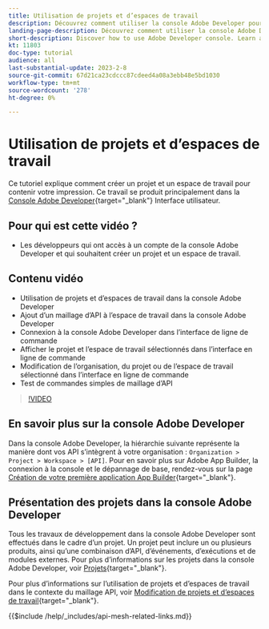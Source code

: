 ```yaml
---
title: Utilisation de projets et d’espaces de travail
description: Découvrez comment utiliser la console Adobe Developer pour travailler avec des projets et des espaces de travail.
landing-page-description: Découvrez comment utiliser la console Adobe Developer. Découvrez les projets et les espaces de travail à utiliser avec le maillage API.
short-description: Discover how to use Adobe Developer console. Learn about projects and workspaces to be used with API Mesh.
kt: 11803
doc-type: tutorial
audience: all
last-substantial-update: 2023-2-8
source-git-commit: 67d21ca23cdccc87cdeed4a08a3ebb48e5bd1030
workflow-type: tm+mt
source-wordcount: '278'
ht-degree: 0%

---
```



# Utilisation de projets et d’espaces de travail

Ce tutoriel explique comment créer un projet et un espace de travail pour contenir votre impression. Ce travail se produit principalement dans la [Console Adobe Developer](https://developer.adobe.com/console){target="_blank"} Interface utilisateur.

## Pour qui est cette vidéo ?

* Les développeurs qui ont accès à un compte de la console Adobe Developer et qui souhaitent créer un projet et un espace de travail.

## Contenu vidéo

* Utilisation de projets et d’espaces de travail dans la console Adobe Developer
* Ajout d’un maillage d’API à l’espace de travail dans la console Adobe Developer
* Connexion à la console Adobe Developer dans l’interface de ligne de commande
* Afficher le projet et l’espace de travail sélectionnés dans l’interface en ligne de commande
* Modification de l’organisation, du projet ou de l’espace de travail sélectionné dans l’interface en ligne de commande
* Test de commandes simples de maillage d’API

>[!VIDEO](https://video.tv.adobe.com/v/3414123/)

## En savoir plus sur la console Adobe Developer

Dans la console Adobe Developer, la hiérarchie suivante représente la manière dont vos API s’intègrent à votre organisation : `Organization > Project > Workspace > [API]`. Pour en savoir plus sur Adobe App Builder, la connexion à la console et le dépannage de base, rendez-vous sur la page [Création de votre première application App Builder](https://developer.adobe.com/app-builder/docs/getting_started/first_app/){target="_blank"}.

## Présentation des projets dans la console Adobe Developer

Tous les travaux de développement dans la console Adobe Developer sont effectués dans le cadre d’un projet. Un projet peut inclure un ou plusieurs produits, ainsi qu’une combinaison d’API, d’événements, d’exécutions et de modules externes. Pour plus d’informations sur les projets dans la console Adobe Developer, voir [Projets](https://developer.adobe.com/developer-console/docs/guides/projects/){target="_blank"}.

Pour plus d’informations sur l’utilisation de projets et d’espaces de travail dans le contexte du maillage API, voir [Modification de projets et d’espaces de travail](https://developer.adobe.com/graphql-mesh-gateway/gateway/create-mesh/#modify-projects-and-workspaces){target="_blank"}.

{{$include /help/_includes/api-mesh-related-links.md}}

